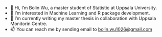 - 👋 Hi, I’m Bolin Wu, a master student of Statistic at Uppsala University.
- 👀 I’m interested in Machine Learning and R package development.
- 🌱 I’m currently writing my master thesis in collaboration with Uppsala Monitorin Centre.
- 📫 You can reach me by sending email to bolin.wu1026@gmail.com

<!---
Bolin-Wu/Bolin-Wu is a ✨ special ✨ repository because its `README.md` (this file) appears on your GitHub profile.
You can click the Preview link to take a look at your changes.
--->
